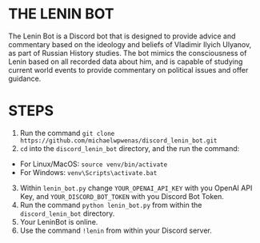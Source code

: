 # THE LENIN BOT

The Lenin Bot is a Discord bot that is designed to provide advice and commentary based on the ideology and beliefs of Vladimir Ilyich Ulyanov, as part of Russian History studies. The bot mimics the consciousness of Lenin based on all recorded data about him, and is capable of studying current world events to provide commentary on political issues and offer guidance.

# STEPS

1. Run the command `git clone https://github.com/michaelwpwenas/discord_lenin_bot.git`
2. `cd` into the `discord_lenin_bot` directory, and the run the command:
- For Linux/MacOS: 
 `source venv/bin/activate`
- For Windows:
 `venv\Scripts\activate.bat`
3. Within `lenin_bot.py` change `YOUR_OPENAI_API_KEY` with you OpenAI API Key, and `YOUR_DISCORD_BOT_TOKEN` with you Discord Bot Token.
4. Run the command `python lenin_bot.py` from within the `discord_lenin_bot` directory.
5. Your LeninBot is online.
6. Use the command `!lenin` from within your Discord server.